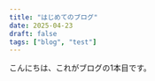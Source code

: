 ```yaml
---
title: "はじめてのブログ"
date: 2025-04-23
draft: false
tags: ["blog", "test"]
---
```


こんにちは、これがブログの1本目です。

